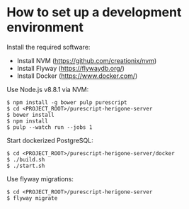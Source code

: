 # How to set up a development environment

Install the required software:

- Install NVM (https://github.com/creationix/nvm)
- Install Flyway (https://flywaydb.org/)
- Install Docker (https://www.docker.com/)

Use Node.js v8.8.1 via NVM:

`$ npm install -g bower pulp purescript`  
`$ cd <PROJECT_ROOT>/purescript-herigone-server`  
`$ bower install`  
`$ npm install`  
`$ pulp --watch run --jobs 1`  

Start dockerized PostgreSQL:

`$ cd <PROJECT_ROOT>/purescript-herigone-server/docker`  
`$ ./build.sh`  
`$ ./start.sh`  

Use flyway migrations:

`$ cd <PROJECT_ROOT>/purescript-herigone-server`  
`$ flyway migrate`  
